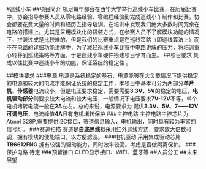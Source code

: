 #巡线小车
##项目简介
机足每年都会在西华大学举行巡线小车比赛，在历届比赛中，协会指导参赛人员从零电路经验、零编程经验到完成巡线小车制作和比赛，协会都要花费大量的时间和经历去指导培训。在培训中发现我们绝大多数时间冗余在电路的搭建上。尤其是采用模块化的拼装方式，在参赛人员不了解模块功能的情况下，拼装过成是比较难的，但是我们的比赛重点是在巡线策略（即巡线算法上）而不在电路的详细功能讲解中，为了减轻巡线小车比赛中电路讲解的压力，将培训重心转移到巡线策略等方面，于是巡线小车硬件搭建项目孕育而生。
##项目要求
集成以往比赛中巡线小车的功能，保证系统的稳定性 。

##模块要求
###电源
电源是系统稳定的基石，电源能够在大负载情况下提供稳定的电源和较大的电流才能保证系统的稳定工作，本项目中基本可分为两部分**单片机、传感器**电流较小，但是电压要求稳定，需要需要**3.3V、5V**的稳定的电压，**电机驱动部分**则要求较大电流和较大电压，一般情况下电压要求**7V-12V**不等，单个电机堵转电流一般在**2A**左右。总的来说，电源要求为 提供**3.3V、5V、7——12V可调电压**，电流峰值**4A**且有电机堵转保护
###主控电路
主控电路主控芯片为Atmel 328P,需要提供I2C接口，赛道信息输入，电机输出，同时具有较为丰富的信号灯。
###赛道扫描
赛道是**白底黑线**拟采用红外巡线方式，要求放大倍数可调，拥有模块的使能端口，以方便滤波。
###电机驱动
采用集成驱动芯片**TB6612FNG** 拥有较强的驱动能力，同时效率较高。考虑是否做隔离保护。
###保护电路
待定
###预留接口
OLED显示接口、WIFI、蓝牙等
##人员分工
##未来展望
